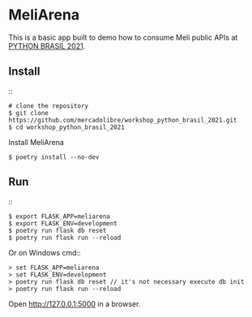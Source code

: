 MeliArena
======

This is a basic app built to demo how to consume Meli public APIs at [PYTHON BRASIL
2021](https://2021.pythonbrasil.org.br/).


Install
-------

::

    # clone the repository
    $ git clone https://github.com/mercadolibre/workshop_python_brasil_2021.git
    $ cd workshop_python_brasil_2021

Install MeliArena

    $ poetry install --no-dev


Run
---

::

    $ export FLASK_APP=meliarena
    $ export FLASK_ENV=development
    $ poetry run flask db reset
    $ poetry run flask run --reload

Or on Windows cmd::

    > set FLASK_APP=meliarena
    > set FLASK_ENV=development
    > poetry run flask db reset // it's not necessary execute db init
    > poetry run flask run --reload

Open http://127.0.0.1:5000 in a browser.
